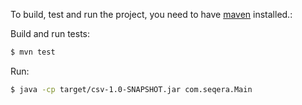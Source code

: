 To build, test and run the project, you need to have [maven](https://maven.apache.org/) installed.:

Build and run tests:
```bash
$ mvn test
``` 

Run:
```bash
$ java -cp target/csv-1.0-SNAPSHOT.jar com.seqera.Main
``` 
